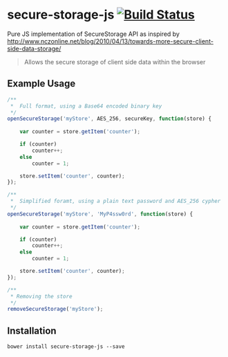 secure-storage-js [![Build Status](https://travis-ci.org/bealearts/secure-storage-js.png?branch=master)](https://travis-ci.org/bealearts/secure-storage-js)
=================
Pure JS implementation of SecureStorage API as inspired by http://www.nczonline.net/blog/2010/04/13/towards-more-secure-client-side-data-storage/

> Allows the secure storage of client side data within the browser 

Example Usage
-------------

```js
/**
 *	Full format, using a Base64 encoded binary key
 */
openSecureStorage('myStore', AES_256, secureKey, function(store) {
	
	var counter = store.getItem('counter');

	if (counter)
		counter++;
	else
		counter = 1;

	store.setItem('counter', counter);
});
```
```js
/**
 *	Simplified foramt, using a plain text password and AES_256 cypher
 */
openSecureStorage('myStore', 'MyP4ssw0rd', function(store) {
	
	var counter = store.getItem('counter');

	if (counter)
		counter++;
	else
		counter = 1;

	store.setItem('counter', counter);
});
```
```js
/**
 * Removing the store
 */
removeSecureStorage('myStore');
```

Installation
------------

```shell
bower install secure-storage-js --save
```    


